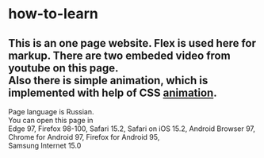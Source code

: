 # how-to-learn
This is an one page website. Flex is used here for markup. There are two  embeded video from youtube on this page.  
Also there is simple animation, which is implemented with help of CSS [animation](https://developer.mozilla.org/en-US/docs/Web/CSS/CSS_Animations/Using_CSS_animations).  
------
Page language is Russian.  
You can open this page in  
Edge 97, Firefox 98-100, Safari 15.2, Safari on iOS 15.2, Android Browser 97, Chrome for Android 97, Firefox for Android 95,  
Samsung Internet 15.0
